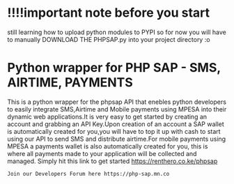 # !!!!important note before you start

still learning how to upload python modules to PYPI so for now you will have to 
manually  DOWNLOAD THE PHPSAP.py into your project directory :o

# Python wrapper for PHP SAP - SMS, AIRTIME, PAYMENTS

This is a python wrapper for the phpsap API that enebles python developers to easily integrate SMS,Airtime and Mobile payments using MPESA into their dynamic web applications.It is very easy to get started by creating an account and grabbing an API Key.Upon creation of an account a SAP wallet is automatically created for you,you will have to top it up with cash to start using our API to send SMS and distribute airtime.For mobile payments using MPESA a payments wallet is also automatically created for you, this is where all payments made to your application will be collected and managed. Simply hit this link to get started https://renthero.co.ke/phpsap

    Join our Developers Forum here https://php-sap.mn.co

   

